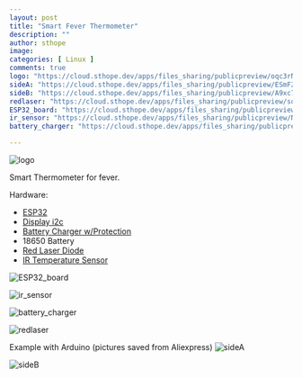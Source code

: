 ```yaml
---
layout: post
title: "Smart Fever Thermometer"
description: ""
author: sthope
image: 
categories: [ Linux ]
comments: true
logo: "https://cloud.sthope.dev/apps/files_sharing/publicpreview/oqc3rNmkdjGCgrS?x=1196&y=481&a=true&file=sthope_smart_thermometer.png"
sideA: "https://cloud.sthope.dev/apps/files_sharing/publicpreview/ESmF22ngpSXMZHF?x=1196&y=481&a=true&file=sideA.png"
sideB: "https://cloud.sthope.dev/apps/files_sharing/publicpreview/A9xc7bbmXzZ4SBi?x=1196&y=481&a=true&file=sideB.png"
redlaser: "https://cloud.sthope.dev/apps/files_sharing/publicpreview/soGPdW6sLa3s7Dx?x=1196&y=481&a=true&file=Red%2520Laser%2520Diode.png"
ESP32_board: "https://cloud.sthope.dev/apps/files_sharing/publicpreview/yAAHN8LZnse4S3T?x=1196&y=481&a=true&file=ESP32_board.png"
ir_sensor: "https://cloud.sthope.dev/apps/files_sharing/publicpreview/NPfrMbSXjYC9MDg?x=1196&y=481&a=true&file=MLX90614%2520Non-contact%2520Infrared%2520Temperature.png"
battery_charger: "https://cloud.sthope.dev/apps/files_sharing/publicpreview/e3gBtTKAMZTEHDp?x=1196&y=481&a=true&file=batery_charger.png"

---
```


![logo]({{page.logo}})  

Smart Thermometer for fever.

Hardware:
- <a href="https://bit.ly/3FmXdcl">ESP32</a>
- <a href="https://bit.ly/3kXADz5">Display i2c</a>
- <a href="https://bit.ly/30ruJPq">Battery Charger w/Protection</a>
- 18650 Battery
- <a href="https://bit.ly/3Fq0SG6">Red Laser Diode</a>
- <a href="https://bit.ly/30wRDEX">IR Temperature Sensor</a>

![ESP32_board]({{page.ESP32_board}})  

![ir_sensor]({{page.ir_sensor}})  

![battery_charger]({{page.battery_charger}})  

![redlaser]({{page.redlaser}})  

Example with Arduino (pictures saved from Aliexpress)
![sideA]({{page.sideA}})  

![sideB]({{page.sideB}})  
